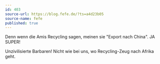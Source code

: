 ```yaml
---
id: 403
source-url: https://blog.fefe.de/?ts=a4d23b05
source-name: fefe
published: true
---
```

Denn wenn die Amis Recycling sagen, meinen sie "Export nach China". JA SUPER!

 Unzivilisierte Barbaren! Nicht wie bei uns, wo Recycling-Zeug nach Afrika geht.
